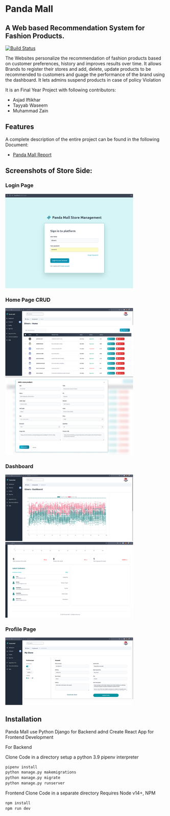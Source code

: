 # Panda Mall
## A Web based Recommendation System for Fashion Products.

[![Build Status](https://travis-ci.org/joemccann/dillinger.svg?branch=master)](https://github.com/AsjadIftikhar/Panda-Mall.git)

The Websites personalize the recommendation of fashion products based on customer preferences, history and improves results over time.
It allows Brands to register their stores and add, delete, update products to be recommended to customers and guage the performance of the brand using the dashboard.
It lets admins suspend products in case of policy Violation
 
It is an Final Year Project with following contributors:
- Asjad Iftikhar
- Tayyab Waseem
- Muhammad Zain

## Features

A complete description of the entire project can be found in the following Document: 

- [Panda Mall Report](https://github.com/AsjadIftikhar/Panda-Mall/blob/main/FYP-II/D4/Panda%20Mall_Updated%20Report.pdf)

## Screenshots of Store Side:

### Login Page

<img src="imgs/login.png" alt="Login" width="400"/>

### Home Page CRUD

<img src="imgs/home.png" alt="HOME" width="400"/>
<img src="imgs/Add.png" alt="ADD" width="400"/>


### Dashboard

<img src="imgs/dash1.png" alt="Dashboard" width="400"/>
<img src="imgs/dash2.png" alt="Dashboard 2" width="400"/>

### Profile Page

<img src="imgs/profile.png" alt="Profile" width="400"/>

## Installation

Panda Mall use Python Django for Backend adnd Create React App for Frontend Development

For Backend

Clone Code in a directory
setup a python 3.9 pipenv interpreter

```sh
pipenv install
python manage.py makemigrations
python manage.py migrate
python manage.py runserver
```

Frontend
Clone Code in a separate directory
Requires Node v14+, NPM

```sh
npm install
npm run dev

```


